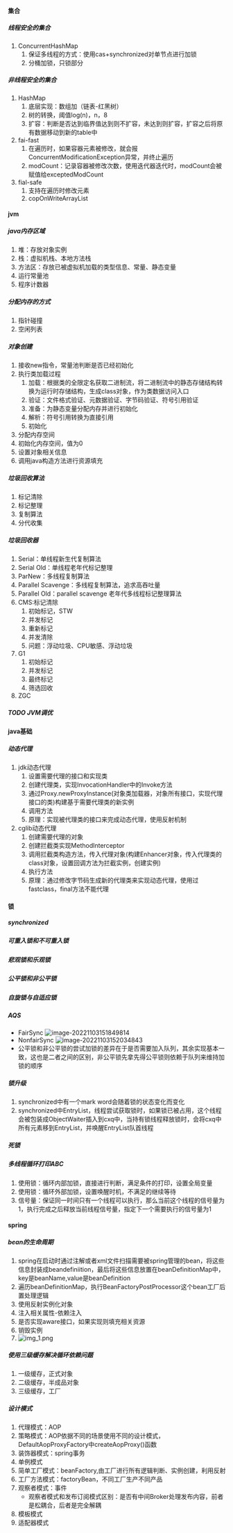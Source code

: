 #### 集合
##### 线程安全的集合
   1. ConcurrentHashMap
      1. 保证多线程的方式：使用cas+synchronized对单节点进行加锁
      2. 分桶加锁，只锁部分
##### 非线程安全的集合
   1. HashMap
      1. 底层实现：数组加（链表-红黑树）
      2. 树的转换，阈值log(n)，n，8
      3. 扩容：判断是否达到临界值达到则不扩容，未达到则扩容，扩容之后将原有数据移动到新的table中
3. fai-fast
   1. 在遍历时，如果容器元素被修改，就会报ConcurrentModificationException异常，并终止遍历
   2. modCount：记录容器被修改次数，使用迭代器迭代时，modCount会被赋值给exceptedModCount
4. fial-safe
   1. 支持在遍历时修改元素
   2. copOnWriteArrayList
#### jvm
##### java内存区域
   1. 堆：存放对象实例
   2. 栈：虚拟机栈、本地方法栈
   3. 方法区：存放已被虚拟机加载的类型信息、常量、静态变量
   4. 运行常量池
   5. 程序计数器
##### 分配内存的方式
   1. 指针碰撞
   2. 空闲列表
##### 对象创建
   1. 接收new指令，常量池判断是否已经初始化
   2. 执行类加载过程
      1. 加载：根据类的全限定名获取二进制流，将二进制流中的静态存储结构转换为运行时存储结构，生成class对象，作为类数据访问入口
      2. 验证：文件格式验证、元数据验证、字节码验证、符号引用验证
      3. 准备：为静态变量分配内存并进行初始化
      4. 解析：符号引用转换为直接引用
      5. 初始化
   3. 分配内存空间
   4. 初始化内存空间，值为0
   5. 设置对象相关信息
   6. 调用java构造方法进行资源填充
##### 垃圾回收算法
   1. 标记清除
   2. 标记整理
   3. 复制算法
   4. 分代收集
##### 垃圾回收器
   1. Serial：单线程新生代复制算法
   2. Serial Old：单线程老年代标记整理
   3. ParNew：多线程复制算法
   4. Parallel Scavenge：多线程复制算法，追求高吞吐量
   5. Parallel Old：parallel scavenge 老年代多线程标记整理算法
   6. CMS:标记清除
      1. 初始标记，STW
      2. 并发标记
      3. 重新标记
      4. 并发清除
      5. 问题：浮动垃圾、CPU敏感、浮动垃圾
   7. G1
      1. 初始标记
      2. 并发标记
      3. 最终标记
      4. 筛选回收
   8. ZGC
##### TODO JVM调优
#### java基础
#####  动态代理
1. jdk动态代理
   1. 设置需要代理的接口和实现类
   2. 创建代理类，实现InvocationHandler中的Invoke方法
   3. 通过Proxy.newProxyInstance(对象类加载器，对象所有接口，实现代理接口的类)构建基于需要代理类的新实例
   4. 调用方法
   5. 原理：实现被代理类的接口来完成动态代理，使用反射机制
2. cglib动态代理
   1. 创建需要代理的对象
   2. 创建拦截类实现MethodInterceptor
   3. 调用拦截类构造方法，传入代理对象(构建Enhancer对象，传入代理类的class对象，设置回调方法为拦截实例，创建实例)
   4. 执行方法
   5. 原理：通过修改字节码生成新的代理类来实现动态代理，使用过fastclass，final方法不能代理
#### 锁
##### synchronized
##### 可重入锁和不可重入锁
##### 悲观锁和乐观锁
##### 公平锁和非公平锁
##### 自旋锁与自适应锁
##### AQS
   - FairSync
      ![image-20221103151849814](images\fairsync.png)
   - NonfairSync
      ![image-20221103152034843](images\nofairsync.png)
   - 公平锁和非公平锁的尝试加锁的差异在于是否需要加入队列，其余实现基本一致，这也是二者之间的区别，非公平锁先拿先得公平锁则依赖于队列来维持加锁的顺序
##### 锁升级
   1. synchronized中有一个mark word会随着锁的状态变化而变化
   2. synchronized中EntryList，线程尝试获取锁时，如果锁已被占用，这个线程会被包装成ObjectWaiter插入到cxq中，当持有锁线程释放锁时，会将cxq中所有元素移到EntryList，并唤醒EntryList队首线程
##### 死锁
##### 多线程循环打印ABC
   1. 使用锁：循环内部加锁，直接进行判断，满足条件的打印，设置全局变量
   2. 使用锁：循环外部加锁，设置唤醒时机，不满足的继续等待
   3. 信号量：保证同一时间只有一个线程可以执行，那么当前这个线程的信号量为1，执行完成之后释放当前线程信号量，指定下一个需要执行的信号量为1

#### spring
##### bean的生命周期
   1. spring在启动时通过注解或者xml文件扫描需要被spring管理的bean，将这些信息封装成beandefiniition，最后将这些信息放置在beanDefinitionMap中，key是beanName,value是beanDefinition
   2. 遍历beanDefinitionMap，执行BeanFactoryPostProcessor这个bean工厂后置处理逻辑
   3. 使用反射实例化对象
   4. 注入相关属性-依赖注入
   5. 是否实现aware接口，如果实现则填充相关资源
   6. 销毁实例
   7. ![img_1.png](images/img_1.png)
##### 使用三级缓存解决循环依赖问题
   1. 一级缓存，正式对象
   2. 二级缓存，半成品对象
   3. 三级缓存，工厂
##### 设计模式
   1. 代理模式：AOP
   2. 策略模式：AOP依据不同的场景使用不同的设计模式，DefaultAopProxyFactory中createAopProxy()函数
   3. 装饰器模式：spring事务
   4. 单例模式
   5. 简单工厂模式：beanFactory,由工厂进行所有逻辑判断、实例创建，利用反射
   6. 工厂方法模式：factoryBean，不同工厂生产不同产品
   7. 观察者模式：事件
      - 观察者模式和发布订阅模式区别：是否有中间Broker处理发布内容，前者是松耦合，后者是完全解耦
   8. 模板模式
   9. 适配器模式
